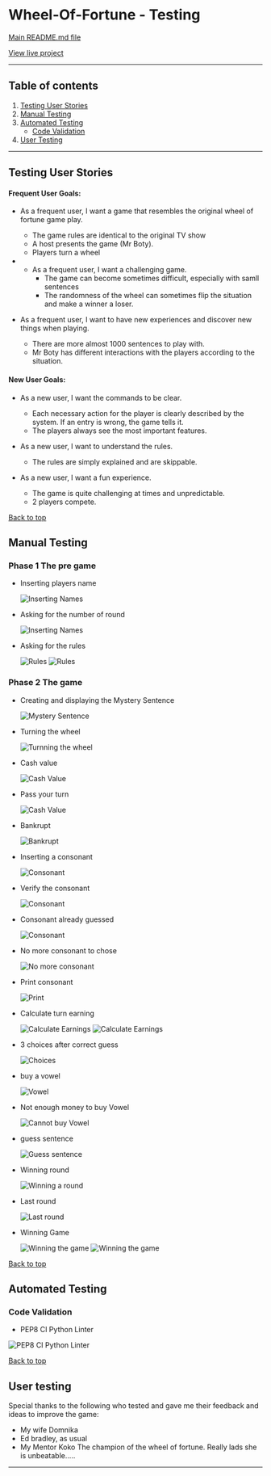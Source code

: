 # Wheel-Of-Fortune - Testing 

[Main README.md file](/README.md)

[View live project](https://the-wheel-of-fortune.herokuapp.com/)

***
## Table of contents
1. [Testing User Stories](#Testing-User-Stories)
2. [Manual Testing](#Manual-Testing)
3. [Automated Testing](#Automated-Testing) 
     - [Code Validation](#Code-Validation)
4. [User Testing](#User-Testing)


***

## Testing User Stories
#### Frequent User Goals:
* As a frequent user, I want a game that resembles the original wheel of fortune game play.
     * The game rules are identical to the original TV show
     * A host presents the game (Mr Boty).
     * Players turn a wheel

* * As a frequent user, I want a challenging game.
     * The game can become sometimes difficult, especially with samll sentences
     * The randomness of the wheel can sometimes flip the situation and make a winner a loser.
     
* As a frequent user, I want to have new experiences and discover new things when playing.
     * There are more almost 1000 sentences to play with. 
     * Mr Boty has different interactions with the players according to the situation.

#### New User Goals:
* As a new user, I want the commands to be clear.
     * Each necessary action for the player is clearly described by the system. If an entry is wrong, the game tells it. 
     * The players always see the most important features.

* As a new user, I want to understand the rules.
     * The rules are simply explained and are skippable. 

* As a new user, I want a fun experience.
     * The game is quite challenging at times and unpredictable. 
     * 2 players compete.

[Back to top](#Wheel-Of-Fortune---Testing)
## Manual Testing
### Phase 1 The pre game
* Inserting players name

     ![Inserting Names](assets/testing-files/user-name.png) 

* Asking for the number of round

     ![Inserting Names](assets/testing-files/round-input.png)

* Asking for the rules

     ![Rules](assets/testing-files/rules-negative.png)
     ![Rules](assets/testing-files/rules.png)

### Phase 2 The game
* Creating and displaying the Mystery Sentence

     ![Mystery Sentence](assets/testing-files/mystery-sentence.png)

* Turning the wheel

     ![Turnning the wheel](assets/testing-files/wheel.png)

* Cash value

     ![Cash Value](assets/testing-files/value.png)

* Pass your turn

     ![Cash Value](assets/testing-files/pass.png)

* Bankrupt

     ![Bankrupt](assets/testing-files/bankrupt.png) 

* Inserting a consonant

     ![Consonant](assets/testing-files/consonant-test.png) 

* Verify the consonant

     ![Consonant](assets/testing-files/verification.png) 

* Consonant already guessed

     ![Consonant](assets/testing-files/guessed.png) 

* No more consonant to chose

     ![No more consonant](assets/testing-files/no-consonant.png)

* Print consonant

     ![Print](assets/testing-files/print.png) 

* Calculate turn earning

     ![Calculate Earnings](assets/testing-files/counts.png) 
     ![Calculate Earnings](assets/testing-files/results.png)

* 3 choices after correct guess

     ![Choices](assets/testing-files/choice.png) 

* buy a vowel

     ![Vowel](assets/testing-files/vowel-money.png)

* Not enough money to buy Vowel

     ![Cannot buy Vowel](assets/testing-files/not-enough.png)

* guess sentence

     ![Guess sentence](assets/testing-files/not-enough.png)

* Winning round

     ![Winning a round](assets/testing-files/winning-round.png)

* Last round

     ![Last round](assets/testing-files/final-round.png)

* Winning Game

     ![Winning the game](assets/testing-files/money-winning.png) 
     ![Winning the game](assets/testing-files/end.png)

[Back to top](#Wheel-Of-Fortune---Testing)

## Automated Testing
### Code Validation
* PEP8 CI Python Linter 

![PEP8 CI Python Linter](assets/testing-files/python-validator.PNG)

[Back to top](#Wheel-Of-Fortune---Testing)

## User testing 
Special thanks to the following who tested and gave me their feedback and ideas to improve the game:
* My wife Domnika 
* Ed bradley, as usual
* My Mentor Koko The champion of the wheel of fortune. Really lads she is unbeatable.....

***
